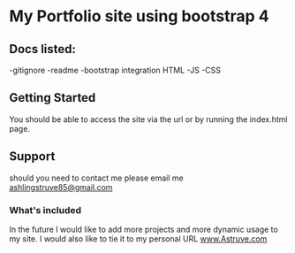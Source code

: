 # My Portfolio site using bootstrap 4

## Docs listed:
-gitignore
-readme
-bootstrap integration HTML
-JS
-CSS

## Getting Started

You should be able to access the site via the url or by running the index.html page.

## Support

should you need to contact me please email me ashlingstruve85@gmail.com

### What's included
In the future I would like to add more projects and more dynamic usage to my site. I would also like to tie it to my personal URL www.Astruve.com

